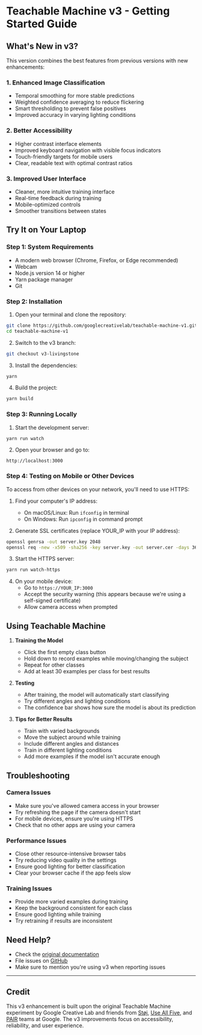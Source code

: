 # Teachable Machine v3 - Getting Started Guide

## What's New in v3?

This version combines the best features from previous versions with new enhancements:

### 1. Enhanced Image Classification

- Temporal smoothing for more stable predictions
- Weighted confidence averaging to reduce flickering
- Smart thresholding to prevent false positives
- Improved accuracy in varying lighting conditions

### 2. Better Accessibility

- Higher contrast interface elements
- Improved keyboard navigation with visible focus indicators
- Touch-friendly targets for mobile users
- Clear, readable text with optimal contrast ratios

### 3. Improved User Interface

- Cleaner, more intuitive training interface
- Real-time feedback during training
- Mobile-optimized controls
- Smoother transitions between states

## Try It on Your Laptop

### Step 1: System Requirements

- A modern web browser (Chrome, Firefox, or Edge recommended)
- Webcam
- Node.js version 14 or higher
- Yarn package manager
- Git

### Step 2: Installation

1. Open your terminal and clone the repository:

```bash
git clone https://github.com/googlecreativelab/teachable-machine-v1.git
cd teachable-machine-v1
```

2. Switch to the v3 branch:

```bash
git checkout v3-livingstone
```

3. Install the dependencies:

```bash
yarn
```

4. Build the project:

```bash
yarn build
```

### Step 3: Running Locally

1. Start the development server:

```bash
yarn run watch
```

2. Open your browser and go to:

```
http://localhost:3000
```

### Step 4: Testing on Mobile or Other Devices

To access from other devices on your network, you'll need to use HTTPS:

1. Find your computer's IP address:

   - On macOS/Linux: Run `ifconfig` in terminal
   - On Windows: Run `ipconfig` in command prompt

2. Generate SSL certificates (replace YOUR_IP with your IP address):

```bash
openssl genrsa -out server.key 2048
openssl req -new -x509 -sha256 -key server.key -out server.cer -days 365 -subj /CN=YOUR_IP
```

3. Start the HTTPS server:

```bash
yarn run watch-https
```

4. On your mobile device:
   - Go to `https://YOUR_IP:3000`
   - Accept the security warning (this appears because we're using a self-signed certificate)
   - Allow camera access when prompted

## Using Teachable Machine

1. **Training the Model**

   - Click the first empty class button
   - Hold down to record examples while moving/changing the subject
   - Repeat for other classes
   - Add at least 30 examples per class for best results

2. **Testing**

   - After training, the model will automatically start classifying
   - Try different angles and lighting conditions
   - The confidence bar shows how sure the model is about its prediction

3. **Tips for Better Results**
   - Train with varied backgrounds
   - Move the subject around while training
   - Include different angles and distances
   - Train in different lighting conditions
   - Add more examples if the model isn't accurate enough

## Troubleshooting

### Camera Issues

- Make sure you've allowed camera access in your browser
- Try refreshing the page if the camera doesn't start
- For mobile devices, ensure you're using HTTPS
- Check that no other apps are using your camera

### Performance Issues

- Close other resource-intensive browser tabs
- Try reducing video quality in the settings
- Ensure good lighting for better classification
- Clear your browser cache if the app feels slow

### Training Issues

- Provide more varied examples during training
- Keep the background consistent for each class
- Ensure good lighting while training
- Try retraining if results are inconsistent

## Need Help?

- Check the [original documentation](https://g.co/teachablemachine)
- File issues on [GitHub](https://github.com/googlecreativelab/teachable-machine-v1/issues)
- Make sure to mention you're using v3 when reporting issues

---

## Credit

This v3 enhancement is built upon the original Teachable Machine experiment by Google Creative Lab and friends from [Støj](http://stoj.io/), [Use All Five](https://useallfive.com/), and [PAIR](https://ai.google/pair/) teams at Google. The v3 improvements focus on accessibility, reliability, and user experience.
